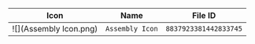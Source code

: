 | Icon | Name | File ID |
| ---  | ---  | ---     |
| ![](Assembly Icon.png) | `Assembly Icon` | `8837923381442833745` |
